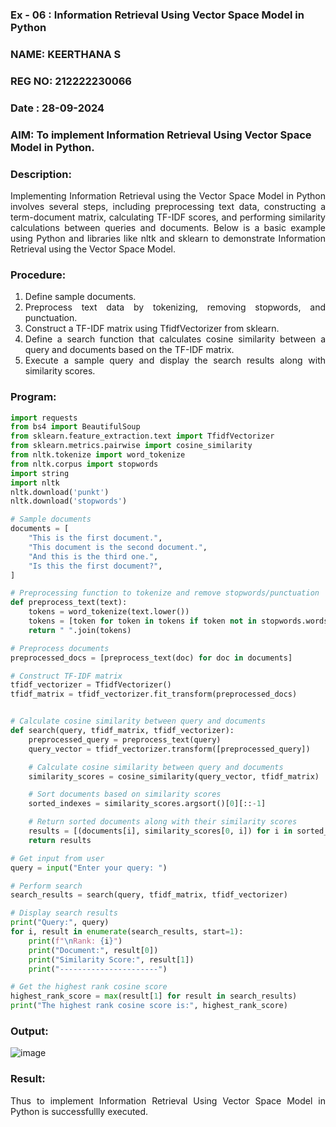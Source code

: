 ### Ex - 06 : Information Retrieval Using Vector Space Model in Python
### NAME: KEERTHANA S
### REG NO: 212222230066
### Date : 28-09-2024
### AIM: To implement Information Retrieval Using Vector Space Model in Python.
### Description: 
<div align = "justify">
Implementing Information Retrieval using the Vector Space Model in Python involves several steps, including preprocessing text data, constructing a term-document matrix, 
calculating TF-IDF scores, and performing similarity calculations between queries and documents. Below is a basic example using Python and libraries like nltk and 
sklearn to demonstrate Information Retrieval using the Vector Space Model.

### Procedure:
1. Define sample documents.
2. Preprocess text data by tokenizing, removing stopwords, and punctuation.
3. Construct a TF-IDF matrix using TfidfVectorizer from sklearn.
4. Define a search function that calculates cosine similarity between a query and documents based on the TF-IDF matrix.
5. Execute a sample query and display the search results along with similarity scores.

### Program:

```python
import requests
from bs4 import BeautifulSoup
from sklearn.feature_extraction.text import TfidfVectorizer
from sklearn.metrics.pairwise import cosine_similarity
from nltk.tokenize import word_tokenize
from nltk.corpus import stopwords
import string
import nltk
nltk.download('punkt')
nltk.download('stopwords')

# Sample documents
documents = [
    "This is the first document.",
    "This document is the second document.",
    "And this is the third one.",
    "Is this the first document?",
]

# Preprocessing function to tokenize and remove stopwords/punctuation
def preprocess_text(text):
    tokens = word_tokenize(text.lower())
    tokens = [token for token in tokens if token not in stopwords.words("english") and token not in string.punctuation]
    return " ".join(tokens)

# Preprocess documents
preprocessed_docs = [preprocess_text(doc) for doc in documents]

# Construct TF-IDF matrix
tfidf_vectorizer = TfidfVectorizer()
tfidf_matrix = tfidf_vectorizer.fit_transform(preprocessed_docs)


# Calculate cosine similarity between query and documents
def search(query, tfidf_matrix, tfidf_vectorizer):
    preprocessed_query = preprocess_text(query)
    query_vector = tfidf_vectorizer.transform([preprocessed_query])

    # Calculate cosine similarity between query and documents
    similarity_scores = cosine_similarity(query_vector, tfidf_matrix)

    # Sort documents based on similarity scores
    sorted_indexes = similarity_scores.argsort()[0][::-1]

    # Return sorted documents along with their similarity scores
    results = [(documents[i], similarity_scores[0, i]) for i in sorted_indexes]
    return results

# Get input from user
query = input("Enter your query: ")

# Perform search
search_results = search(query, tfidf_matrix, tfidf_vectorizer)

# Display search results
print("Query:", query)
for i, result in enumerate(search_results, start=1):
    print(f"\nRank: {i}")
    print("Document:", result[0])
    print("Similarity Score:", result[1])
    print("----------------------")

# Get the highest rank cosine score
highest_rank_score = max(result[1] for result in search_results)
print("The highest rank cosine score is:", highest_rank_score)

```
### Output:
![image](https://github.com/user-attachments/assets/0928f1a1-ea3b-46f0-a4e2-f498d6262d6d)



### Result:

Thus to implement Information Retrieval Using Vector Space Model in Python is successfullly executed.
